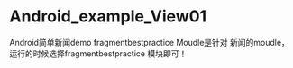 # Android_example_View01
Android简单新闻demo
 fragmentbestpractice Moudle是针对 新闻的moudle，运行的时候选择fragmentbestpractice 模块即可！